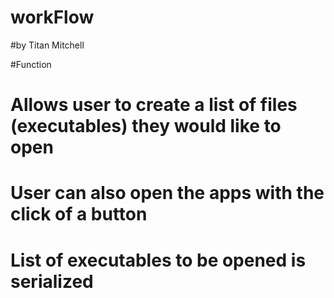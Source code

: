 # workFlow

#by Titan Mitchell

#Function
# Allows user to create a list of files (executables) they would like to open
# User can also open the apps with the click of a button
# List of executables to be opened is serialized
